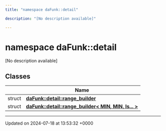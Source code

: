 ```yaml
---
title: "namespace daFunk::detail"

description: "[No description available]"

---
```


# namespace daFunk::detail

[No description available]

## Classes

|                | Name           |
| -------------- | -------------- |
| struct | **[daFunk::detail::range_builder](/documentation/code/classes/structdafunk_1_1detail_1_1range__builder/)**  |
| struct | **[daFunk::detail::range_builder< MIN, MIN, Is... >](/documentation/code/classes/structdafunk_1_1detail_1_1range__builder_3_01min_00_01min_00_01is_8_8_8_01_4/)**  |






-------------------------------

Updated on 2024-07-18 at 13:53:32 +0000